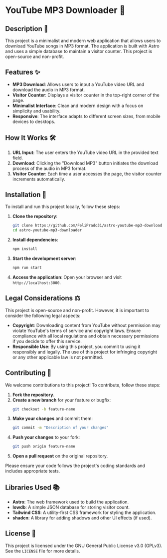 # YouTube MP3 Downloader 🎵

## Description 📝

This project is a minimalist and modern web application that allows users to download YouTube songs in MP3 format. The application is built with Astro and uses a simple database to maintain a visitor counter. This project is open-source and non-profit.

## Features ✨

- **MP3 Download**: Allows users to input a YouTube video URL and download the audio in MP3 format.
- **Visitor Counter**: Displays a visitor counter in the top-right corner of the page.
- **Minimalist Interface**: Clean and modern design with a focus on simplicity and usability.
- **Responsive**: The interface adapts to different screen sizes, from mobile devices to desktops.

## How It Works 🛠️

1. **URL Input**: The user enters the YouTube video URL in the provided text field.
2. **Download**: Clicking the "Download MP3" button initiates the download process of the audio in MP3 format.
3. **Visitor Counter**: Each time a user accesses the page, the visitor counter increments automatically.

## Installation 🚀

To install and run this project locally, follow these steps:

1. **Clone the repository**:

   ```bash
   git clone https://github.com/FeliPrado31/astro-youtube-mp3-downloader.git
   cd astro-youtube-mp3-downloader
   ```

2. **Install dependencies**:

   ```bash
   npm install
   ```

3. **Start the development server**:

   ```bash
   npm run start
   ```

4. **Access the application**:
   Open your browser and visit `http://localhost:3000`.

## Legal Considerations ⚖️

This project is open-source and non-profit. However, it is important to consider the following legal aspects:

- **Copyright**: Downloading content from YouTube without permission may violate YouTube's terms of service and copyright laws. Ensure compliance with all local regulations and obtain necessary permissions if you decide to offer this service.
- **Responsible Use**: By using this project, you commit to using it responsibly and legally. The use of this project for infringing copyright or any other applicable law is not permitted.

## Contributing 🤝

We welcome contributions to this project! To contribute, follow these steps:

1. **Fork the repository**.
2. **Create a new branch** for your feature or bugfix:
   ```bash
   git checkout -b feature-name
   ```
3. **Make your changes** and commit them:
   ```bash
   git commit -m "Description of your changes"
   ```
4. **Push your changes** to your fork:
   ```bash
   git push origin feature-name
   ```
5. **Open a pull request** on the original repository.

Please ensure your code follows the project's coding standards and includes appropriate tests.

## Libraries Used 📚

- **Astro**: The web framework used to build the application.
- **lowdb**: A simple JSON database for storing visitor count.
- **Tailwind CSS**: A utility-first CSS framework for styling the application.
- **shadcn**: A library for adding shadows and other UI effects (if used).

## License 📄

This project is licensed under the GNU General Public License v3.0 (GPLv3). See the `LICENSE` file for more details.
